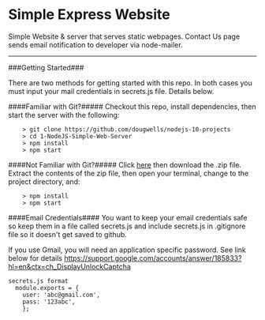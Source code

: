 Simple Express Website
====

Simple Website & server that serves static webpages.  Contact Us page
sends email notification to developer via node-mailer.

---

###Getting Started###

There are two methods for getting started with this repo.  In both cases
you must input your mail credentials in secrets.js file.  Details below.

####Familiar with Git?#####
Checkout this repo, install dependencies, then start the server with the following:

```
	> git clone https://github.com/dougwells/nodejs-10-projects
	> cd 1-NodeJS-Simple-Web-Server
	> npm install
	> npm start
```

####Not Familiar with Git?#####
Click [here](https://github.com/dougwells/nodejs-10-projects.git) then download the .zip file.  Extract the contents of the zip file, then open your terminal, change to the project directory, and:

```
	> npm install
	> npm start
```

####Email Credentials####
You want to keep your email credentials safe so keep them in a file
called secrets.js and include secrets.js in .gitignore file so it
doesn't get saved to github.

If you use Gmail, you will need an application specific password.
See link below for details
https://support.google.com/accounts/answer/185833?hl=en&ctx=ch_DisplayUnlockCaptcha

```
secrets.js format
  module.exports = {
    user: 'abc@gmail.com',
    pass: '123abc',
    };
```
